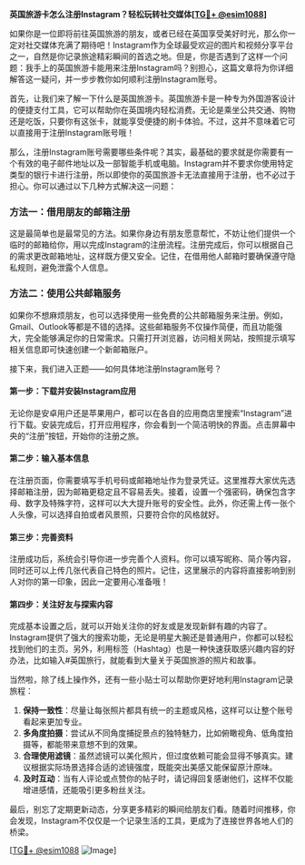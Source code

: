**英国旅游卡怎么注册Instagram？轻松玩转社交媒体[[TG💪+ @esim1088](https://t.me/s/esim1088)]**

如果你是一位即将前往英国旅游的朋友，或者已经在英国享受美好时光，那么你一定对社交媒体充满了期待吧！Instagram作为全球最受欢迎的图片和视频分享平台之一，自然是你记录旅途精彩瞬间的首选之地。但是，你是否遇到了这样一个问题：我手上的英国旅游卡能用来注册Instagram吗？别担心，这篇文章将为你详细解答这一疑问，并一步步教你如何顺利注册Instagram账号。

首先，让我们来了解一下什么是英国旅游卡。英国旅游卡是一种专为外国游客设计的便捷支付工具，它可以帮助你在英国境内轻松消费。无论是乘坐公共交通、购物还是吃饭，只要你有这张卡，就能享受便捷的刷卡体验。不过，这并不意味着它可以直接用于注册Instagram账号哦！

那么，注册Instagram账号需要哪些条件呢？其实，最基础的要求就是你需要有一个有效的电子邮件地址以及一部智能手机或电脑。Instagram并不要求你使用特定类型的银行卡进行注册，所以即使你的英国旅游卡无法直接用于注册，也不必过于担心。你可以通过以下几种方式解决这一问题：

### 方法一：借用朋友的邮箱注册

这是最简单也是最常见的方法。如果你身边有朋友愿意帮忙，不妨让他们提供一个临时的邮箱给你，用以完成Instagram的注册流程。注册完成后，你可以根据自己的需求更改邮箱地址，这样既方便又安全。记住，在借用他人邮箱时要确保遵守隐私规则，避免泄露个人信息。

### 方法二：使用公共邮箱服务

如果你不想麻烦朋友，也可以选择使用一些免费的公共邮箱服务来注册。例如，Gmail、Outlook等都是不错的选择。这些邮箱服务不仅操作简便，而且功能强大，完全能够满足你的日常需求。只需打开浏览器，访问相关网站，按照提示填写相关信息即可快速创建一个新邮箱账户。

接下来，我们进入正题——如何具体地注册Instagram账号？

#### 第一步：下载并安装Instagram应用

无论你是安卓用户还是苹果用户，都可以在各自的应用商店里搜索“Instagram”进行下载。安装完成后，打开应用程序，你会看到一个简洁明快的界面。点击屏幕中央的“注册”按钮，开始你的注册之旅。

#### 第二步：输入基本信息

在注册页面，你需要填写手机号码或邮箱地址作为登录凭证。这里推荐大家优先选择邮箱注册，因为邮箱更稳定且不容易丢失。接着，设置一个强密码，确保包含字母、数字及特殊字符，这样可以大大提升账号的安全性。此外，你还需上传一张个人头像，可以选择自拍或者风景照，只要符合你的风格就好。

#### 第三步：完善资料

注册成功后，系统会引导你进一步完善个人资料。你可以填写昵称、简介等内容，同时还可以上传几张代表自己特色的照片。记住，这里展示的内容将直接影响到别人对你的第一印象，因此一定要用心准备哦！

#### 第四步：关注好友与探索内容

完成基本设置之后，就可以开始关注你的好友或是发现新鲜有趣的内容了。Instagram提供了强大的搜索功能，无论是明星大腕还是普通用户，你都可以轻松找到他们的主页。另外，利用标签（Hashtag）也是一种快速获取感兴趣内容的好办法，比如输入#英国旅行，就能看到大量关于英国旅游的照片和故事。

当然啦，除了线上操作外，还有一些小贴士可以帮助你更好地利用Instagram记录旅程：

1. **保持一致性**：尽量让每张照片都具有统一的主题或风格，这样可以让整个账号看起来更加专业。
2. **多角度拍摄**：尝试从不同角度捕捉景点的独特魅力，比如俯瞰视角、低角度拍摄等，都能带来意想不到的效果。
3. **合理使用滤镜**：虽然滤镜可以美化照片，但过度依赖可能会显得不够真实。建议根据实际场景选择合适的滤镜强度，既能突出美感又能保留原汁原味。
4. **及时互动**：当有人评论或点赞你的帖子时，请记得回复感谢他们，这样不仅能增进感情，还能吸引更多粉丝关注。

最后，别忘了定期更新动态，分享更多精彩的瞬间给朋友们看。随着时间推移，你会发现，Instagram不仅仅是一个记录生活的工具，更成为了连接世界各地人们的桥梁。

[[TG💪+ @esim1088](https://t.me/s/esim1088) ![Image](https://i.postimg.cc/4NQfJmqS/Snipaste-2025-05-13-00-14-12.png)]